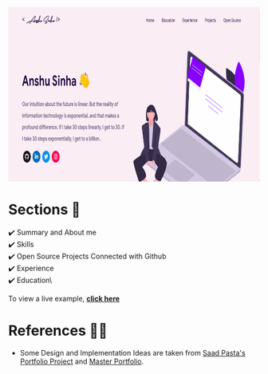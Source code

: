 <p align="center"> 
    <img src="image.png" align="center" height="350"></img>
</p>

# Sections 📑

✔️ Summary and About me\
✔️ Skills \
✔️ Open Source Projects Connected with Github\
✔️ Experience\
✔️ Education\

To view a live example, **[click here](https://sinha199.github.io/#/)**

# References 👏🏻

- Some Design and Implementation Ideas are taken from [Saad Pasta's Portfolio Project](https://github.com/saadpasta/developerFolio) and [Master Portfolio](https://github.com/ashutosh1919/masterPortfolio).

